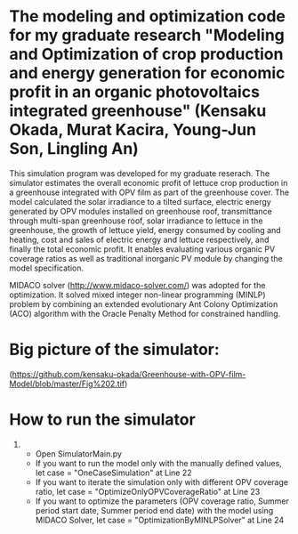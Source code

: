 # The modeling and optimization code for my graduate research "Modeling and Optimization of crop production and energy generation for economic profit in an organic photovoltaics integrated greenhouse" (Kensaku Okada, Murat Kacira, Young-Jun Son, Lingling An)

This simulation program was developed for my graduate reserach. The simulator estimates the overall economic profit of lettuce crop production in a greenhouse integrated with OPV film as part of the greenhouse cover. The model calculated the solar irradiance to a tilted surface, electric energy generated by OPV modules installed on greenhouse roof, transmittance through multi-span greenhouse roof, solar irradiance to lettuce in the greenhouse, the growth of lettuce yield, energy consumed by cooling and heating, cost and sales of electric energy and lettuce respectively, and finally the total economic profit. It enables evaluating various organic PV coverage ratios as well as traditional inorganic PV module by changing the model specification.

MIDACO solver (http://www.midaco-solver.com/) was adopted for the optimization. It solved mixed integer non-linear programming (MINLP) problem by combining an extended evolutionary Ant Colony Optimization (ACO) algorithm with the Oracle Penalty Method for constrained handling.

# Big picture of the simulator:
(https://github.com/kensaku-okada/Greenhouse-with-OPV-film-Model/blob/master/Fig%202.tif)

# How to run the simulator
<ol>
	<li>
		<ul>
			<li>Open SimulatorMain.py</li>
			<li>If you want to run the model only with the manually defined values, let case = "OneCaseSimulation" at Line 22 </li>
			<li>If you want to iterate the simulation only with different OPV coverage ratio, let case = "OptimizeOnlyOPVCoverageRatio" at Line 23 </li>
			<li>If you want to optimize the parameters (OPV coverage ratio, Summer period start date, Summer period end date) with the model using MIDACO Solver, let case = "OptimizationByMINLPSolver" at Line 24 </li>
		</ul>
	</li>
</ol>


